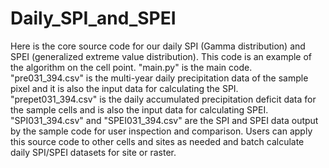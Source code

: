 # Daily_SPI_and_SPEI
Here is the core source code for our daily SPI (Gamma distribution) and SPEI (generalized extreme value distribution). This code is an example of the algorithm on the cell point. "main.py" is the main code. "pre031_394.csv" is the multi-year daily precipitation data of the sample pixel and it is also the input data for calculating the SPI. "prepet031_394.csv" is the daily accumulated precipitation deficit data for the sample cells and is also the input data for calculating SPEI. "SPI031_394.csv" and "SPEI031_394.csv" are the SPI and SPEI data output by the sample code for user inspection and comparison. Users can apply this source code to other cells and sites as needed and batch calculate daily SPI/SPEI datasets for site or raster.
